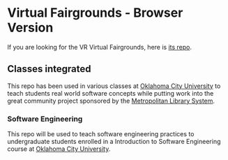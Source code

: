 # Virtual Fairgrounds - Browser Version
If you are looking for the VR Virtual Fairgrounds, here is [its repo](https://github.com/DEVlimited/VirtualDeepDeuce).
 
## Classes integrated
This repo has been used in various classes at [Oklahoma City University](www.okcu.edu) to teach students real world software concepts while putting work into the great community project sponsored by the [Metropolitan Library System](www.metrolibrary.org).

### Software Engineering
This repo will be used to teach software engineering practices to undergraduate students enrolled in a Introduction to Software Engineering course at [Oklahoma City University](www.okcu.edu).